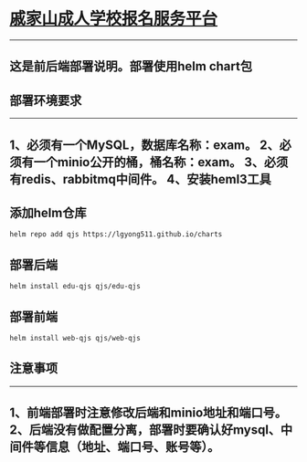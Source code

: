 # [戚家山成人学校报名服务平台](https://codeup.aliyun.com/650031d2a42f1442323e2e64/registration-qjs.git)

----
这是前后端部署说明。部署使用helm chart包
----

## 部署环境要求
----
1、必须有一个MySQL，数据库名称：exam。
2、必须有一个minio公开的桶，桶名称：exam。
3、必须有redis、rabbitmq中间件。
4、安装heml3工具
----

## 添加helm仓库
```
helm repo add qjs https://lgyong511.github.io/charts
```

## 部署后端
```
helm install edu-qjs qjs/edu-qjs
```

## 部署前端
```
helm install web-qjs qjs/web-qjs
```

## 注意事项
----
1、前端部署时注意修改后端和minio地址和端口号。
2、后端没有做配置分离，部署时要确认好mysql、中间件等信息（地址、端口号、账号等）。
----
